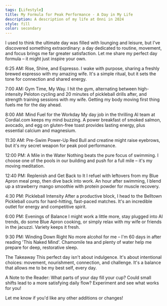 ```yaml
---
tags: [Lifestyle]
title: My Formula for Peak Performance - A Day in My Life
description: A description of my life at Onni in 2024
style: fill
color: secondary
---
```


I used to think the ultimate day was filled with lounging and leisure, but I've discovered something extraordinary: a day dedicated to routine, movement, and focus brings me far greater satisfaction. Let me share my perfect day formula – it might just inspire your own.

6:25 AM: Rise, Shine, and Espresso.
I wake with purpose, sharing a freshly brewed espresso with my amazing wife. It's a simple ritual, but it sets the tone for connection and shared energy.

7:00 AM: Gym Time, My Way.
I hit the gym, alternating between high-intensity Peloton cycling and 20 minutes of pickleball drills after, and strength training sessions with my wife. Getting my body moving first thing fuels me for the day ahead.

8:00 AM:  Mind Fuel for the Workday
My day job in the thrilling AI team at Cordial.com keeps my mind buzzing. A power breakfast of smoked salmon, avocado, and egg on gluten-free toast provides lasting energy, plus essential calcium and magnesium.

11:30 AM: Pre-Swim Power-Up
Red Bull and creatine might raise eyebrows, but it's my secret weapon for peak pool performance.

12:00 PM: A Mile in the Water
Nothing beats the pure focus of swimming. I choose one of the pools in our building and push for a full mile – it's my moving meditation.

12:40 PM: Replenish and Get Back to It
I refuel with leftovers from my Blue Apron meal prep, then dive back into work. An hour after swimming, I blend up a strawberry mango smoothie with protein powder for muscle recovery.

4:30 PM: Pickleball Intensity
After a productive block, I head to the Belltown Pickleball courts for hard-hitting, fast-paced matches. It's an incredible outlet for energy and competitive spirit.

6:00 PM: Evenings of Balance
I might work a little more, stay plugged into AI trends, do some Blue Apron cooking, or simply relax with my wife or friends in the jacuzzi. Variety keeps it fresh.

9:30 PM: Winding Down Right
No more alcohol for me – I'm 60 days in after reading 'This Naked Mind'. Chamomile tea and plenty of water help me prepare for deep, restorative sleep.

The Takeaway
This perfect day isn't about indulgence. It's about intentional choices: movement, nourishment, connection, and challenge. It's a balance that allows me to be my best self, every day.

A Note to the Reader: What parts of your day fill your cup? Could small shifts lead to a more satisfying daily flow? Experiment and see what works for you!

Let me know if you'd like any other additions or changes!